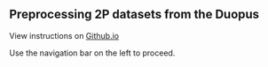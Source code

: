 ## Preprocessing 2P datasets from the Duopus

View instructions on [Github.io](https://kimtonyhyun.github.io/aux_analysis/)

Use the navigation bar on the left to proceed.
